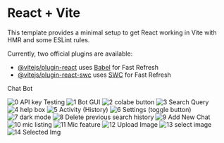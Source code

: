 # React + Vite

This template provides a minimal setup to get React working in Vite with HMR and some ESLint rules.

Currently, two official plugins are available:

- [@vitejs/plugin-react](https://github.com/vitejs/vite-plugin-react/blob/main/packages/plugin-react/README.md) uses [Babel](https://babeljs.io/) for Fast Refresh
- [@vitejs/plugin-react-swc](https://github.com/vitejs/vite-plugin-react-swc) uses [SWC](https://swc.rs/) for Fast Refresh

Chat Bot

![0 API key Testing](https://github.com/7-atharva/Gemini_Clone/assets/111700367/616c2e95-6b17-4426-8100-abef967749f8)
![1 Bot GUI](https://github.com/7-atharva/Gemini_Clone/assets/111700367/33aced3c-8974-4260-968f-77c02355a26d)
![2 colabe button](https://github.com/7-atharva/Gemini_Clone/assets/111700367/f4bc92f4-3e2b-482a-b65d-e305ad4c966c)
![3 Search Query](https://github.com/7-atharva/Gemini_Clone/assets/111700367/1cca88eb-eef4-48d1-9a41-690d08a0b877)
![4 help box](https://github.com/7-atharva/Gemini_Clone/assets/111700367/7396e95f-aa3a-4274-a5f1-157732bda0f2)
![5 Activity (History)](https://github.com/7-atharva/Gemini_Clone/assets/111700367/129cfadc-608d-4032-8a3a-90f9cfa21dd3)
![6 Settings (toggle button)](https://github.com/7-atharva/Gemini_Clone/assets/111700367/efd46dc6-9d86-49ae-be66-90f2ff0e9967)
![7 dark mode](https://github.com/7-atharva/Gemini_Clone/assets/111700367/859305d2-f78f-40c8-a2fe-22e11257810e)
![8 Delete previous search history ](https://github.com/7-atharva/Gemini_Clone/assets/111700367/6baf9110-9525-4725-8a28-36a8b7cf7685)
![9 Add New Chat](https://github.com/7-atharva/Gemini_Clone/assets/111700367/2ccc323f-e0b8-4f45-a895-96979c2b5eea)
![10 mic listing](https://github.com/7-atharva/Gemini_Clone/assets/111700367/0683e999-f1e9-4c9a-ab22-e73493c6e2a0)
![11 Mic feature ](https://github.com/7-atharva/Gemini_Clone/assets/111700367/b6b7630a-01c2-4090-b842-3a4dcbcfb99a)
![12 Upload Image ](https://github.com/7-atharva/Gemini_Clone/assets/111700367/b87b8c51-c182-497f-90a7-414a6ed37e71)
![13 select image ](https://github.com/7-atharva/Gemini_Clone/assets/111700367/8a791ba5-56ff-4a79-96bc-44d0acbbef69)
![14 Selected Img](https://github.com/7-atharva/Gemini_Clone/assets/111700367/164a3c10-0ca4-4643-8a67-65a0a9c527be)

